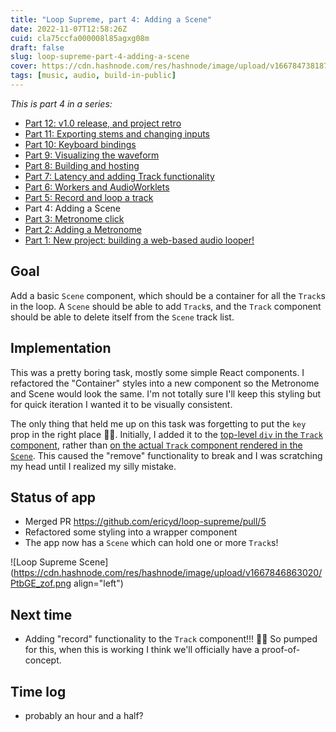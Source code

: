 ```yaml
---
title: "Loop Supreme, part 4: Adding a Scene"
date: 2022-11-07T12:58:26Z
cuid: cla75ccfa000008l85agxg08m
draft: false
slug: loop-supreme-part-4-adding-a-scene
cover: https://cdn.hashnode.com/res/hashnode/image/upload/v1667847381877/ipBP5WqdU.png
tags: [music, audio, build-in-public]
---
```


_This is part 4 in a series:_

- [Part 12: v1.0 release, and project retro](/loop-supreme-part-12-v10-release-and-project-retro)
- [Part 11: Exporting stems and changing inputs](/loop-supreme-part-11-exporting-stems-and-changing-inputs)
- [Part 10: Keyboard bindings](/loop-supreme-part-10-keyboard-bindings)
- [Part 9: Visualizing the waveform](/loop-supreme-part-9-visualizing-the-waveform)
- [Part 8: Building and hosting](/loop-supreme-part-8-building-and-hosting)
- [Part 7: Latency and adding Track functionality](/loop-supreme-part-7-latency-and-adding-track-functionality)
- [Part 6: Workers and AudioWorklets](/loop-supreme-part-6-workers-and-audioworklets)
- [Part 5: Record and loop a track](/loop-supreme-part-5-record-and-loop-a-track)
- Part 4: Adding a Scene
- [Part 3: Metronome click](/loop-supreme-part-3-metronome-click)
- [Part 2: Adding a Metronome](/loop-supreme-part-2-adding-a-metronome)
- [Part 1: New project: building a web-based audio looper!](/new-project-building-a-web-based-audio-looper)

## Goal

Add a basic `Scene` component, which should be a container for all the `Track`s in the loop. A `Scene` should be able to add `Track`s, and the `Track` component should be able to delete itself from the `Scene` track list.

## Implementation

This was a pretty boring task, mostly some simple React components. I refactored the "Container" styles into a new component so the Metronome and Scene would look the same. I'm not totally sure I'll keep this styling but for quick iteration I wanted it to be visually consistent.

The only thing that held me up on this task was forgetting to put the `key` prop in the right place 🤦🏻. Initially, I added it to the [top-level `div` in the `Track` component](https://github.com/ericyd/loop-supreme/blob/ba3fdde495330d0ad5b74b17e863a50edbf90c75/src/Track/index.tsx#L14), rather than [on the actual `Track` component rendered in the `Scene`](https://github.com/ericyd/loop-supreme/blob/ba3fdde495330d0ad5b74b17e863a50edbf90c75/src/Scene/index.tsx#L35). This caused the "remove" functionality to break and I was scratching my head until I realized my silly mistake.

## Status of app

- Merged PR https://github.com/ericyd/loop-supreme/pull/5
- Refactored some styling into a wrapper component
- The app now has a `Scene` which can hold one or more `Track`s!

![Loop Supreme Scene](https://cdn.hashnode.com/res/hashnode/image/upload/v1667846863020/PtbGE_zof.png align="left")

## Next time

- Adding "record" functionality to the `Track` component!!! 🙌🏻 So pumped for this, when this is working I think we'll officially have a proof-of-concept.

## Time log

- probably an hour and a half?
